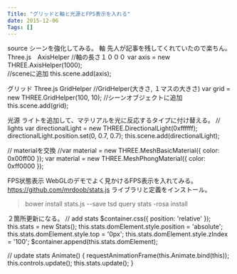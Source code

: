 ```yaml
---
Title: "グリッドと軸と光源とFPS表示を入れる"
date: 2015-12-06
Tags: []
---
```





source
シーンを強化してみる。
軸
先人が記事を残してくれていたので楽ちん。
Three.js　AxisHelper
//軸の長さ１０００
var axis = new THREE.AxisHelper(1000);   
//sceneに追加
this.scene.add(axis);

グリッド
Three.js GridHelper
//GridHelper(大きさ, １マスの大きさ)
var grid = new THREE.GridHelper(100, 10);
//シーンオブジェクトに追加
this.scene.add(grid);

光源
ライトを追加して、マテリアルを光に反応するタイプに付け替える。
// lights
var directionalLight = new THREE.DirectionalLight(0xffffff);
directionalLight.position.set(0, 0.7, 0.7);
this.scene.add(directionalLight);

// materialを交換
//var material = new THREE.MeshBasicMaterial({ color: 0x00ff00 });
var material = new THREE.MeshPhongMaterial({ color: 0xff0000 });

FPS状態表示
WebGLのデモでよく見かけるFPS表示を入れてみる。
https://github.com/mrdoob/stats.js
ライブラリと定義をインストール。
> bower install stats.js --save
> tsd query stats -rosa install

２箇所更新になる。
// add stats
$container.css({ position: 'relative' });
this.stats = new Stats();
this.stats.domElement.style.position = 'absolute';
this.stats.domElement.style.top = '0px';
this.stats.domElement.style.zIndex = '100';
$container.append(this.stats.domElement);

// update stats
Animate() {
    requestAnimationFrame(this.Animate.bind(this));
    this.controls.update();
    this.stats.update();
}

